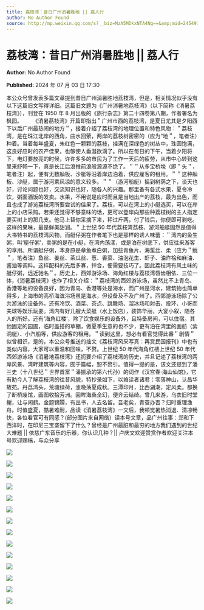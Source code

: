 ```yaml
---
title: 荔枝湾：昔日广州消暑胜地 || 荔人行
author: No Author Found
source: http://mp.weixin.qq.com/s?__biz=MzA5MDkxNTA4Ng==&amp;mid=2454915351&amp;idx=1&amp;sn=57af37b48abbd942c7a2c06c9c5f763f&amp;chksm=87a3c176b0d448603c621a612c218ed78c5e5bcf35905bde537e4760fd269ff2564019168a6b#rd
---
```


# 荔枝湾：昔日广州消暑胜地 || 荔人行

**Author:** No Author Found

**Published:** 2024 年 07 月 03 日 17:30

本公众号曾发表多篇文章提到昔日广州消暑胜地荔枝湾，但是，相关情况似乎没有以下这篇旧文写得详细。这篇旧文题为《广州消暑地荔枝湾》（以下简称《消暑荔枝湾》），刊登在 1950 年 8 月出版的《旅行杂志》第二十四卷第八期，作者署名为枫园。       《消暑茘枝湾》开篇即指出＂广州市西的荔枝湾，是夏日尤其是夕阳西下以后广州最热闹的地方＂，接着介绍了荔枝湾的地理位置和特色风物：＂荔枝湾，是在珠江北岸的西角，曲水回萦，两岸的荔枝树密密的（应为“地＂，笔者注）种着。当着每年盛夏，朱红色一颗颗的荔枝，挂满在深绿色的树丛中，珠圆饱满，这良好应时的农产佳果，也够使人垂涎欲滴了。所以在每日的下午，当着夕阳将下，电灯要放亮的时候，许许多多的市民为了工作一天后的疲劳，从市中心转到这里来舒畅一下，真是长江后浪推前浪般源源不绝了。＂＂从多宝桥堍（即＂头＂，笔者注）起，便有无数舢板、沙艇等沿着岸边泊着，供应雇客的租用。＂＂这种舢板、沙艇，属于游河乘风凉的意义较多。＂＂（游河船艇）摇到树荫之下，谈天也好，讨论问题也好，交流知识也好，随各人的兴趣。那里备有各式水果，夏令冷饮，粥面酒饭的发卖。水果，不用说是应时而且是当地出产的荔枝，最为出色，而且也成了游览荔枝湾所要尝试的佳果了。荔枝，可以在湾上的小艇选买，可以在岸上的小店采购。若果还觉得不够意味的话，更可以登岸向那些种荔枝树的主人指定要买树上的那几支。他马上替你采摘下来，秤过斤两，付了钱后，你便即可剥吃。这样的果味，最是鲜美甜润。＂上世纪 50 年代荔枝湾茘枝、游河船艇固然是值得大书特书的荔枝湾风物，而艇仔粥在作者笔下也是那样的诱人味蕾：＂湾内的鱼生粥，叫‘艇仔粥’，卖粥的是在小艇，在湾内荡漾，或是泊在树底下，供应往来游客的享用。所谓艇仔粥，本身原是章鱼煮白粥，加些青鱼片、海蜇丝、柔（应为＂鱿＂，笔者注）鱼丝、姜丝、茶瓜丝、葱、香菜、油泡花生、虾子、油炸桧和麻油、酱油等调料。这样配料的先后多寡，拌合，便需要技巧了。因此荔枝湾有风土味的艇仔粥，远近驰名＂。历史上，西郊游泳场、海角红楼与荔枝湾唇齿相依、三位一体，《消暑荔枝湾》也作了相关介绍：＂荔枝湾的西郊游泳场，虽然比不上青岛、香港等地的设备良好，因为青岛、香港等处是海水，而广州是河水，建筑物也简单得多，上海市的高桥海滨浴场虽是海水，但设备及不及广州了。西郊游泳场除了公共游泳的设备外，还有冷饮、酒菜、茶点、跳舞场、溜冰场和射击、投环、小哥而夫球等娱乐玩耍。湾内有好几艘大菜艇（水上饭店），装饰华丽，大宴小叙，随各人的所好。还有‘海角红楼’，除了饮食娱乐的设备外，且特备房间，可以住宿。其他固定的园圃，临时盖搭的草棚，做夏季生意的也不少，更有泊在湾里的画舫（紫洞艇）、小汽船等，供应游客的租用。＂读到这里，想必有看官觉得此番＂剧情＂似曾相识，是的，本公众号推送的拙文《荔枝湾风采写真：再赏民国报刊》中也有类似内容，大家可以重温和回味，不赘。上世纪 50 年代海角红楼上世纪 50 年代西郊游泳场《消暑地荔枝湾》还扼要介绍了荔枝湾的历史，并且记述了荔枝湾的两岸风景、湾畔建筑等内容，囿于篇幅，恕不赘引。值得一提的是，该文还提到了潘兰史（十八世纪＂世界首富＂潘振承的第六代孙）的词作《汉宫春·海山仙馆》，它有助今人了解荔枝湾的往昔风貌，特抄录如下，以飨读者诸君：零落神山，认昌华故苑。丹荔湾头，荒塘绿荷，涨晚荡夏成秋。三潭印月，比西湖潮，定风柔。都换了断桥废馆，画图收拾芳洲。回眸海桑全幻，便齐云结绮。曾几来游，乌衣旧时堂榭，让与闲鹤。金题锦贉，有丛书，人去名留。吾老矣，青蓑办否？归时重理渔舟。时值盛夏，酷暑难耐，品读《消暑荔枝湾》一文后，我顿觉暑热消退、清凉畅快，各位看官可有同感？(部分图片来自网络）读本号文章，品广州往事：郑和下西洋时，在印尼三宝垄留下了什么？曾经是广州最脏和最穷的地方我们遇到的世纪大难题 || 依慈广东音乐的乐器，你认识几种？|| 卢庆文欢迎赞赏作者欢迎关注本号欢迎赐稿，与众分享

![](https://mmbiz.qpic.cn/mmbiz_png/PJWG74pLsMbAcnQH74gktVHia9icLCMF59FQxvZH1BjIrfLpwuskkDXcRvujiakgusCUg40xVjxJmUJRh87njKeicw/640?from=appmsg)

![](https://mmbiz.qpic.cn/mmbiz_jpg/PJWG74pLsMbAcnQH74gktVHia9icLCMF59uK5OShvrJmLh2iasHRtrP5bBVakb8CIvzjcGJXCNiaEibd6gZ9MzDnI5A/640?from=appmsg)

![](https://mmbiz.qpic.cn/mmbiz_png/PJWG74pLsMbAcnQH74gktVHia9icLCMF59EyibkI7B3ws4KFq4uxjMlPkKw8gc1X3lcXHzOELCQH21fwVw4mSDmaQ/640?from=appmsg)

![](https://mmbiz.qpic.cn/mmbiz_gif/Ljib4So7yuWiaA1OibLLX3DK1ZZ4mHIyp4CkEOmrhJicNNyJfUztqTcPa1OxngLkgmRIRhvDRJEWu1r6TR7ICLRdeg/640?wx_fmt=gif&from=appmsg)

![](https://mmbiz.qpic.cn/mmbiz_png/PJWG74pLsMbAcnQH74gktVHia9icLCMF59C9hMCE5ZZepPOavsG1tvMSKPpvNibPoBQtdgIHtDA0fiaYusKzHsXiaXQ/640?from=appmsg)

![](https://mmbiz.qpic.cn/mmbiz_jpg/PJWG74pLsMbAcnQH74gktVHia9icLCMF59woDFpkLKI8v16dssznZia6rtu6fxJhbAChLdXftwicx06M7CaniaFnbQA/640?from=appmsg)

![](https://mmbiz.qpic.cn/mmbiz_png/bL2iaicTYdZn7NNjcKVuLJWgHngNVEB5SAz8dTvgD2UmteeCQKibOkhoGlcB9KWiajog8Ufy8cEWdp4onU0jVVhc2Q/640?wx_fmt=png&from=appmsg)

![](https://mmbiz.qpic.cn/mmbiz_png/PJWG74pLsMbAcnQH74gktVHia9icLCMF59FyquQ8eNOiakI7RDGX70PJ09yKUD3C9KWmb8QSibzvIiaqWkuSjEsn0Ag/640?from=appmsg)

![](https://mmbiz.qpic.cn/mmbiz_png/PJWG74pLsMbAcnQH74gktVHia9icLCMF59yTqbHyTUhCeJWvaD3E0bls77Dnsu6bqbyQsibjlGIW13vf0f8nHucOg/640?from=appmsg)

![](https://mmbiz.qpic.cn/mmbiz_png/PJWG74pLsMbAcnQH74gktVHia9icLCMF5996WdlxhYOWTh2lLRhjj5zD4mRRfibaQp7NHPRtBGp5b8bk4XrTKXBVQ/640?from=appmsg)

![](https://mmbiz.qpic.cn/mmbiz_png/bL2iaicTYdZn5PXvw37VBWTE4lRkIhtQdPxOciaS4HlAKLtr1nvEFZSPlJzLn6lpVD5vaibPEQ17ZvuHGgld0aoxnw/640?wx_fmt=png&from=appmsg)

![](https://mmbiz.qpic.cn/mmbiz_png/PJWG74pLsMbAcnQH74gktVHia9icLCMF59h8u1EThl437pibbfOaNgnq81hXHxPSkCh3vXtrib24HDJPlW5SZV3HzA/640?from=appmsg)

![](https://mmbiz.qpic.cn/mmbiz_gif/PJWG74pLsMY4kze1RswORlwIruFfBicEYeomLV8Tjs3AO8zO5OIk2usXQ2wZOicfrAxou4MXF2OLDPUcfQiafn3SA/640?wx_fmt=gif&tp=webp&wxfrom=5&wx_lazy=1)

![](https://mmbiz.qpic.cn/mmbiz_jpg/PJWG74pLsMattAskmpcvtPqMpIAHv903ej09445slGiacxZia7YJLTjTfduepq4uPgA9SsCrq2xPG9UmJD0ao2MA/640?wx_fmt=other&tp=webp&wxfrom=5&wx_lazy=1&wx_co=1)

